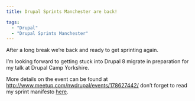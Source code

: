 ```yaml
---
title: Drupal Sprints Manchester are back!

tags:
  - "Drupal"
  - "Drupal Sprints Manchester"
---
```

After a long break we’re back and ready to get sprinting again. 

I’m looking forward to getting stuck into Drupal 8 migrate in preparation for my talk at Drupal Camp Yorkshire.

More details on the event can be found at http://www.meetup.com/nwdrupal/events/178627442/ don’t forget to read my sprint manifesto [here](http://mikebell.io/blog/29-01-2014/manchester-drupal-sprint-manifesto-v20).

